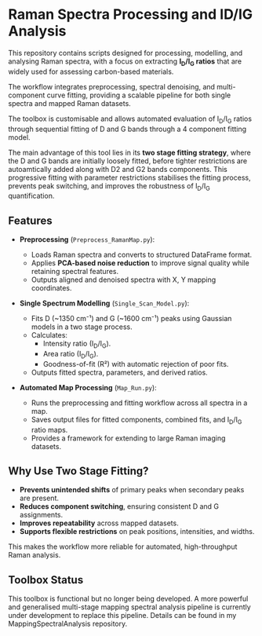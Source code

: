 # Raman Spectra Processing and ID/IG Analysis

This repository contains scripts designed for processing, modelling, and analysing Raman spectra, with a focus on extracting **I<sub>D</sub>/I<sub>G</sub> ratios** that are widely used for assessing carbon-based materials.  

The workflow integrates preprocessing, spectral denoising, and multi-component curve fitting, providing a scalable pipeline for both single spectra and mapped Raman datasets.

The toolbox is customisable and allows automated evaluation of I<sub>D</sub>/I<sub>G</sub> ratios through sequential fitting of D and G bands through a 4 component fitting model.  

The main advantage of this tool lies in its **two stage fitting strategy**, where the D and G bands are initially loosely fitted, before tighter restrictions are autoamtically added along with D2 and G2 bands components. This progressive fitting with parameter restrictions stabilises the fitting process, prevents peak switching, and improves the robustness of I<sub>D</sub>/I<sub>G</sub> quantification.


## Features

- **Preprocessing** (`Preprocess_RamanMap.py`):
  - Loads Raman spectra and converts to structured DataFrame format.
  - Applies **PCA-based noise reduction** to improve signal quality while retaining spectral features.
  - Outputs aligned and denoised spectra with X, Y mapping coordinates.

- **Single Spectrum Modelling** (`Single_Scan_Model.py`):
  - Fits D (~1350 cm⁻¹) and G (~1600 cm⁻¹) peaks using Gaussian models in a two stage process.
  - Calculates:
    - Intensity ratio (I<sub>D</sub>/I<sub>G</sub>).
    - Area ratio (I<sub>D</sub>/I<sub>G</sub>).
    - Goodness-of-fit (R²) with automatic rejection of poor fits.
  - Outputs fitted spectra, parameters, and derived ratios.

- **Automated Map Processing** (`Map_Run.py`):
  - Runs the preprocessing and fitting workflow across all spectra in a map.
  - Saves output files for fitted components, combined fits, and I<sub>D</sub>/I<sub>G</sub> ratio maps.
  - Provides a framework for extending to large Raman imaging datasets.


## Why Use Two Stage Fitting?

- **Prevents unintended shifts** of primary peaks when secondary peaks are present.  
- **Reduces component switching**, ensuring consistent D and G assignments.  
- **Improves repeatability** across mapped datasets.  
- **Supports flexible restrictions** on peak positions, intensities, and widths.  

This makes the workflow more reliable for automated, high-throughput Raman analysis.


## Toolbox Status

This toolbox is functional but no longer being developed. A more powerful and generalised multi-stage mapping spectral analysis pipeline is currently under development to replace this pipeline. Details can be found in my MappingSpectralAnalysis repository.

